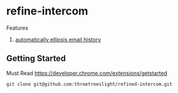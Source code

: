 # refine-intercom

Features

1. [automatically ellipsis email history](docs/automatically_ellipsis_email_history.png)



## Getting Started

Must Read https://developer.chrome.com/extensions/getstarted

```
git clone git@github.com:threetreeslight/refined-intercom.git
```

